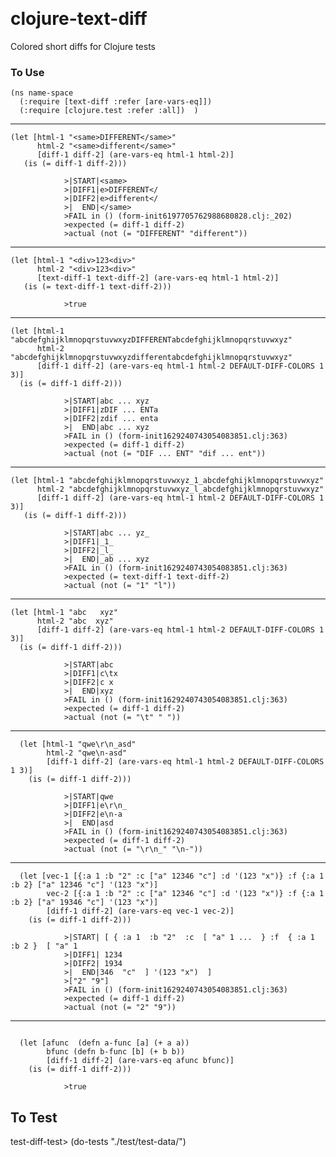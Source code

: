 ﻿﻿﻿﻿﻿﻿﻿﻿﻿﻿﻿# clojure-text-diffColored short diffs for Clojure tests### To Use```(ns name-space   (:require [text-diff :refer [are-vars-eq]])  (:require [clojure.test :refer :all])  )```****```(let [html-1 "<same>DIFFERENT</same>"      html-2 "<same>different</same>"      [diff-1 diff-2] (are-vars-eq html-1 html-2)]   (is (= diff-1 diff-2)))```                >|START|<same>                >|DIFF1|e>DIFFERENT</                >|DIFF2|e>different</                >|  END|</same>                >FAIL in () (form-init6197705762988680828.clj:_202)                >expected (= diff-1 diff-2)                >actual (not (= "DIFFERENT" "different"))****```(let [html-1 "<div>123<div>"      html-2 "<div>123<div>"      [text-diff-1 text-diff-2] (are-vars-eq html-1 html-2)]   (is (= text-diff-1 text-diff-2)))```                >true****```(let [html-1 "abcdefghijklmnopqrstuvwxyzDIFFERENTabcdefghijklmnopqrstuvwxyz"      html-2 "abcdefghijklmnopqrstuvwxyzdifferentabcdefghijklmnopqrstuvwxyz"      [diff-1 diff-2] (are-vars-eq html-1 html-2 DEFAULT-DIFF-COLORS 1 3)]  (is (= diff-1 diff-2)))```                >|START|abc ... xyz                >|DIFF1|zDIF ... ENTa                >|DIFF2|zdif ... enta                >|  END|abc ... xyz                >FAIL in () (form-init1629240743054083851.clj:363)                >expected (= diff-1 diff-2)                >actual (not (= "DIF ... ENT" "dif ... ent"))****```(let [html-1 "abcdefghijklmnopqrstuvwxyz_1_abcdefghijklmnopqrstuvwxyz"      html-2 "abcdefghijklmnopqrstuvwxyz_l_abcdefghijklmnopqrstuvwxyz"      [diff-1 diff-2] (are-vars-eq html-1 html-2 DEFAULT-DIFF-COLORS 1 3)]   (is (= diff-1 diff-2)))```                >|START|abc ... yz_                >|DIFF1|_1_                >|DIFF2|_l_                >|  END|_ab ... xyz                >FAIL in () (form-init1629240743054083851.clj:363)                >expected (= text-diff-1 text-diff-2)                >actual (not (= "1" "l"))****```(let [html-1 "abc	xyz"      html-2 "abc  xyz"      [diff-1 diff-2] (are-vars-eq html-1 html-2 DEFAULT-DIFF-COLORS 1 3)]  (is (= diff-1 diff-2)))```                >|START|abc                >|DIFF1|c\tx                >|DIFF2|c x                >|  END|xyz                >FAIL in () (form-init1629240743054083851.clj:363)                >expected (= diff-1 diff-2)                >actual (not (= "\t" " "))***```  (let [html-1 "qwe\r\n_asd"        html-2 "qwe\n-asd"        [diff-1 diff-2] (are-vars-eq html-1 html-2 DEFAULT-DIFF-COLORS 1 3)]    (is (= diff-1 diff-2)))```                >|START|qwe                >|DIFF1|e\r\n_                >|DIFF2|e\n-a                >|  END|asd                >FAIL in () (form-init1629240743054083851.clj:363)                >expected (= diff-1 diff-2)                >actual (not (= "\r\n_" "\n-"))***```  (let [vec-1 [{:a 1 :b "2" :c ["a" 12346 "c"] :d '(123 "x")} :f {:a 1 :b 2} ["a" 12346 "c"] '(123 "x")]        vec-2 [{:a 1 :b "2" :c ["a" 12346 "c"] :d '(123 "x")} :f {:a 1 :b 2} ["a" 19346 "c"] '(123 "x")]        [diff-1 diff-2] (are-vars-eq vec-1 vec-2)]    (is (= diff-1 diff-2)))```                >|START| [ { :a 1  :b "2"  :c  [ "a" 1 ...  } :f  { :a 1  :b 2 }  [ "a" 1                >|DIFF1| 1234                >|DIFF2| 1934                >|  END|346  "c"  ] '(123 "x")  ]                >["2" "9"]                >FAIL in () (form-init1629240743054083851.clj:363)                >expected (= diff-1 diff-2)                >actual (not (= "2" "9"))***```  (let [afunc  (defn a-func [a] (+ a a))        bfunc (defn b-func [b] (+ b b))        [diff-1 diff-2] (are-vars-eq afunc bfunc)]    (is (= diff-1 diff-2)))```                >true## To Testtest-diff-test> (do-tests "./test/test-data/")